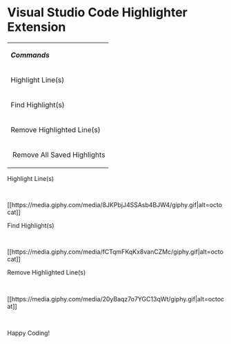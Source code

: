 <div>
<div>
<pre><code></code></pre>
</div>
<h1><strong>Visual Studio Code Highlighter Extension</strong></h1>
<table>
<tbody>
<tr>
<td>
<p><em><strong>Commands</strong></em></p>
</td>
</tr>
<tr>
<td>
<p>Highlight Line(s)</p>
</td>
</tr>
<tr>
<td>
<p>Find Highlight(s)</p>
</td>
</tr>
<tr>
<td>
<p>Remove Highlighted Line(s)</p>
</td>
</tr>
<tr>
<td>
<p>&nbsp;Remove All Saved Highlights</p>
</td>
</tr>
</tbody>
</table>
<p>Highlight Line(s)</p>
<div>
<pre><code></code>&nbsp;</pre>
[[https://media.giphy.com/media/8JKPbjJ4SSAsb4BJW4/giphy.gif|alt=octocat]]
</div>
<p>Find Highlight(s)</p>
<div>
<pre><code></code>&nbsp;</pre>
[[https://media.giphy.com/media/fCTqmFKqKx8vanCZMc/giphy.gif|alt=octocat]]
</div>
<p>Remove Highlighted Line(s)</p>
<p>&nbsp;</p>
[[https://media.giphy.com/media/20yBaqz7o7YGC13qWt/giphy.gif|alt=octocat]]
<p>&nbsp;</p>
<p>Happy Coding!</p>
<div>
<pre><code></code>&nbsp;</pre>
</div>
</div>